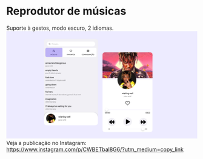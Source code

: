 # Reprodutor de músicas
Suporte à gestos, modo escuro, 2 idiomas.
<img src="Imagem/F6626A0C-6172-4DD7-AABA-07D3AEDC54B3.jpeg"/>
Veja a publicação no Instagram: https://www.instagram.com/p/CWBETbal8G6/?utm_medium=copy_link
